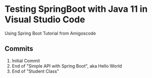 # Testing SpringBoot with Java 11 in Visual Studio Code

Using Spring Boot Tutorial from Amigoscode

## Commits
1. Initial Commit
2. End of "Simple API with Spring Boot", aka Hello World
3. End of "Student Class"

